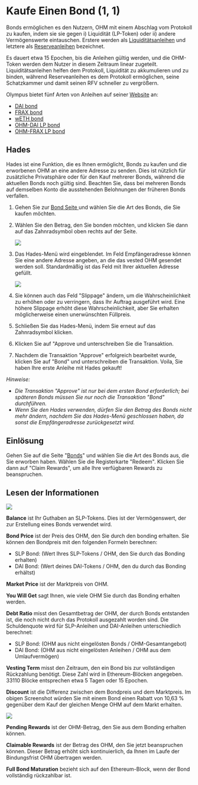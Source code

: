 # Kaufe Einen Bond \(1, 1\)

Bonds ermöglichen es den Nutzern, OHM mit einem Abschlag vom Protokoll zu kaufen, indem sie sie gegen i\) Liquidität \(LP-Token\) oder ii\) andere Vermögenswerte eintauschen. Erstere werden als [Liquiditätsanleihen](../../references/glossary.md#liquidity-bonds) und letztere als [Reserveanleihen](../../references/glossary.md#reserve-bonds) bezeichnet. 

Es dauert etwa 15 Epochen, bis die Anleihen gültig werden, und die OHM-Token werden dem Nutzer in diesem Zeitraum linear zugeteilt. Liquiditätsanleihen helfen dem Protokoll, Liquidität zu akkumulieren und zu binden, während Reserveanleihen es dem Protokoll ermöglichen, seine Schatzkammer und damit seinen RFV schneller zu vergrößern. 

Olympus bietet fünf Arten von Anleihen auf seiner [Website](https://app.olympusdao.finance/#/bonds) an:

* [DAI bond](bond_dai.md)
* [FRAX bond](bond_frax.md)
* [wETH bond](bond_weth.md)
* [OHM-DAI LP bond](ohm-dai-lp-bond.md)
* [OHM-FRAX LP bond](bond_ohm_frax.md)

## Hades

Hades ist eine Funktion, die es Ihnen ermöglicht, Bonds zu kaufen und die erworbenen OHM an eine andere Adresse zu senden. Dies ist nützlich für zusätzliche Privatsphäre oder für den Kauf mehrerer Bonds, während die aktuellen Bonds noch gültig sind. Beachten Sie, dass bei mehreren Bonds auf demselben Konto die ausstehenden Belohnungen der früheren Bonds verfallen.

1. Gehen Sie zur [Bond Seite ](https://app.olympusdao.finance/#/bonds)und wählen Sie die Art des Bonds, die Sie kaufen möchten.
2. Wählen Sie den Betrag, den Sie bonden möchten, und klicken Sie dann auf das Zahnradsymbol oben rechts auf der Seite.

   ![](../../.gitbook/assets/cogwheel.png)

3. Das Hades-Menü wird eingeblendet. Im Feld Empfängeradresse können Sie eine andere Adresse angeben, an die das vested OHM gesendet werden soll. Standardmäßig ist das Feld mit Ihrer aktuellen Adresse gefüllt.

   ![](../../.gitbook/assets/hades.png)

4. Sie können auch das Feld "Slippage" ändern, um die Wahrscheinlichkeit zu erhöhen oder zu verringern, dass Ihr Auftrag ausgeführt wird. Eine höhere Slippage erhöht diese Wahrscheinlichkeit, aber Sie erhalten möglicherweise einen unerwünschten Füllpreis.
5. Schließen Sie das Hades-Menü, indem Sie erneut auf das Zahnradsymbol klicken.
6. Klicken Sie auf "Approve und unterschreiben Sie die Transaktion.
7. Nachdem die Transaktion "Approve" erfolgreich bearbeitet wurde, klicken Sie auf "Bond" und unterschreiben die Transaktion. Voila, Sie haben Ihre erste Anleihe mit Hades gekauft!

_Hinweise:_

* _Die Transaktion "Approve" ist nur bei dem ersten Bond erforderlich; bei späteren Bonds müssen Sie nur noch die Transaktion "Bond" durchführen._
* _Wenn Sie den Hades verwenden, dürfen Sie den Betrag des Bonds nicht mehr ändern, nachdem Sie das Hades-Menü geschlossen haben, da sonst die Empfängeradresse zurückgesetzt wird._

## Einlösung

Gehen Sie auf die Seite "[Bonds](https://app.olympusdao.finance/#/bonds)" und wählen Sie die Art des Bonds aus, die Sie erworben haben. Wählen Sie die Registerkarte "Redeem". Klicken Sie dann auf "Claim Rewards", um alle Ihre verfügbaren Rewards zu beanspruchen.

## Lesen der Informationen

![](../../.gitbook/assets/modal.png)

**Balance** ist Ihr Guthaben an SLP-Tokens. Dies ist der Vermögenswert, der zur Erstellung eines Bonds verwendet wird.

**Bond Price** ist der Preis des OHM, den Sie durch den bonding erhalten. Sie können den Bondpreis mit den folgenden Formeln berechnen:

* SLP Bond: \(Wert Ihres SLP-Tokens / OHM, den Sie durch das Bonding erhalten\)
* DAI Bond: \(Wert deines DAI-Tokens / OHM, den du durch das Bonding erhältst\)

**Market Price** ist der Marktpreis von OHM.

**You Will Get** sagt Ihnen, wie viele OHM Sie durch das Bonding erhalten werden.

**Debt Ratio** misst den Gesamtbetrag der OHM, der durch Bonds entstanden ist, die noch nicht durch das Protokoll ausgezahlt worden sind. Die Schuldenquote wird für SLP-Anleihen und DAI-Anleihen unterschiedlich berechnet:

* SLP Bond: \(OHM aus nicht eingelösten Bonds / OHM-Gesamtangebot\)
* DAI Bond: \(OHM aus nicht eingelösten Anleihen / OHM aus dem Umlaufvermögen\)

**Vesting Term** misst den Zeitraum, den ein Bond bis zur vollständigen Rückzahlung benötigt. Diese Zahl wird in Ethereum-Blöcken angegeben. 33110 Blöcke entsprechen etwa 5 Tagen oder 15 Epochen.

**Discount** ist die Differenz zwischen dem Bondpreis und dem Marktpreis. Im obigen Screenshot würden Sie mit einem Bond einen Rabatt von 10,63 % gegenüber dem Kauf der gleichen Menge OHM auf dem Markt erhalten.

![](../../.gitbook/assets/modal_redeem.png)

**Pending Rewards** ist der OHM-Betrag, den Sie aus dem Bonding erhalten können.

**Claimable Rewards** ist der Betrag des OHM, den Sie jetzt beanspruchen können. Dieser Betrag erhöht sich kontinuierlich, da Ihnen im Laufe der Bindungsfrist OHM übertragen werden.

**Full Bond Maturation** bezieht sich auf den Ethereum-Block, wenn der Bond vollständig rückzahlbar ist.

